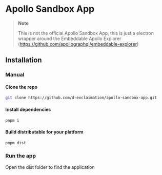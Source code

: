 # Apollo Sandbox App

> **Note**
>
> This is not the official Apollo Sandbox App, this is just a electron wrapper 
> around the Embeddable Apollo Explorer (https://github.com/apollographql/embeddable-explorer)

## Installation

### Manual

#### Clone the repo
```bash
git clone https://github.com/d-exclaimation/apollo-sandbox-app.git
```

#### Install dependencies
```bash
pnpm i
```

#### Build distributable for your platform
```bash
pnpm dist
```

### Run the app
Open the dist folder to find the application
